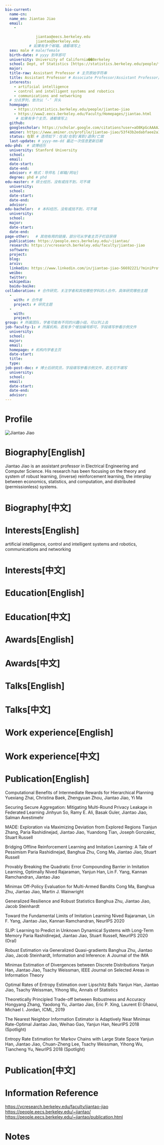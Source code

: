 ```yaml
---
bio-current:
  name-cn: 
  name_en: Jiantao Jiao 
  email: 
    - 
    
              jiantao@eecs.berkeley.edu
              jiantao@berkeley.edu
           # 如果有多个邮箱，请都填写上
  sex: male # male/female
  birth-date: # yyyy 到年即可
  university: University of California��Berkeley 
  school: Dept, of Statistics [https://statistics.berkeley.edu/people/faculty] # 格式：学院名称[学院官网链接]
  major: 
  title-raw: Assistant Professor # 主页原始字符串
  title: Assistant Professor # Associate Professor/Assistant Professor/Professor
  interests: 
    - artificial intelligence
    - control and intelligent systems and robotics
    - communications and networking
  # 分点罗列，依次以 ‘-’ 开头
  homepage: 
    - https://statistics.berkeley.edu/people/jiantao-jiao
    - https://www2.eecs.berkeley.edu/Faculty/Homepages/jiantao.html
     # 如果有多个主页，请都填写上
  github: 
  googlescholar: https://scholar.google.com/citations?user=aO8KpGcAAAAJ&hl=en 
  aminer: https://www.aminer.cn/profile/jiantao-jiao/53f43b2edabfaee2a1d14f03 # 从这里查找 https://www.aminer.org/search/person
  status: 在职 # 选项如下：在读/在职/离职/退休/亡故
  last-update: # yyyy-mm-dd 最近一次信息更新日期
edu-phd:  # 读博经历
  university: Stanford University
  school: 
  email: 
  date-start: 
  date-end: 
  advisor: # 格式：导师名 [邮箱/网址]
  degree: phd # phd
edu-master: # 硕士经历，没有或找不到，可不填
  university: 
  school: 
  date-start: 
  date-end: 
  advisor:
edu-bachelor:  # 本科经历，没有或找不到，可不填
  university: 
  school: 
  major: 
  date-start: 
  date-end: 
page-other:   # 其他有用的链接，部分可从学者主页子栏目获得
  publication: https://people.eecs.berkeley.edu/~jiantao/
  research: https://vcresearch.berkeley.edu/faculty/jiantao-jiao
  software: 
  project: 
  blog: 
  arxiv: 
  linkedin: https://www.linkedin.com/in/jiantao-jiao-56692221/?miniProfileUrn=urn%3Ali%3Afs_miniProfile%3AACoAAASV7p4BTyQj48DdgsA4KBclpqtHIp_Zwvs
  weibo:
  twitter:
  wikipedia:
  baidu-baike:
collaboration: # 合作研究，关注学者和其他哪些学科的人合作，具体研究哪些主题
  - 
    with: # 合作者
    project: # 研究主题
  - 
    with: 
    project: 
group: # 所属团队，学者可能有不同的兴趣小组，可以列上去
job-faculty-1: # 所属机构，若有多个增加编号即可，字段填写参看示例文件
  university: 
  school: 
  major: 
  email: 
  homepage: # 机构内学者主页
  date-start: 
  title: 
  type: 
job-post-doc: # 博士后研究员，字段填写参看示例文件，若无可不填写
  university: 
  school: 
  email: 
  date-start: 
  date-end: 
  advisor: 
---
```


# Profile

![Jiantao Jiao ](https://statistics.berkeley.edu/sites/default/files/styles/crop_person/public/faculty/jiantao_1.png?h=be2a9a93&itok=Yuw1GbYV)

# Biography[English]

Jiantao Jiao is an assistant professor in Electrical Engineering and Computer Science.  His research has been focusing on the theory and system of robust learning, (inverse) reinforcement learning, the interplay between economics, statistics, and computation, and distributed (permissionless) systems.

# Biography[中文]

# Interests[English]

artificial intelligence, control and intelligent systems and robotics, communications and networking

# Interests[中文]

# Education[English]

# Education[中文]

# Awards[English]

# Awards[中文]

# Talks[English]

# Talks[中文]

# Work experience[English]

# Work experience[中文]

# Publication[English]

Computational Benefits of Intermediate Rewards for Hierarchical Planning
Yuexiang Zhai, Christina Baek, Zhengyuan Zhou, Jiantao Jiao, Yi Ma

Securing Secure Aggregation: Mitigating Multi-Round Privacy Leakage in Federated Learning
Jinhyun So, Ramy E. Ali, Basak Guler, Jiantao Jiao, Salman Avestimehr

MADE: Exploration via Maximizing Deviation from Explored Regions
Tianjun Zhang, Paria Rashidinejad, Jiantao Jiao, Yuandong Tian, Joseph Gonzalez, Stuart Russell

Bridging Offline Reinforcement Learning and Imitation Learning: A Tale of Pessimism
Paria Rashidinejad, Banghua Zhu, Cong Ma, Jiantao Jiao, Stuart Russell

Provably Breaking the Quadratic Error Compounding Barrier in Imitation Learning, Optimally
Nived Rajaraman, Yanjun Han, Lin F. Yang, Kannan Ramchandran, Jiantao Jiao

Minimax Off-Policy Evaluation for Multi-Armed Bandits
Cong Ma, Banghua Zhu, Jiantao Jiao, Martin J. Wainwright

Generalized Resilience and Robust Statistics
Banghua Zhu, Jiantao Jiao, Jacob Steinhardt

Toward the Fundamental Limits of Imitation Learning
Nived Rajaraman, Lin F. Yang, Jiantao Jiao, Kannan Ramchandran, NeurIPS 2020

SLIP: Learning to Predict in Unknown Dynamical Systems with Long-Term Memory
Paria Rashidinejad, Jiantao Jiao, Stuart Russell, NeurIPS 2020 (Oral)

Robust Estimation via Generalized Quasi-gradients
Banghua Zhu, Jiantao Jiao, Jacob Steinhardt, Information and Inference: A Journal of the IMA

Minimax Estimation of Divergences between Discrete Distributions
Yanjun Han, Jiantao Jiao, Tsachy Weissman, IEEE Journal on Selected Areas in Information Theory

Optimal Rates of Entropy Estimation over Lipschitz Balls
Yanjun Han, Jiantao Jiao, Tsachy Weissman, Yihong Wu, Annals of Statistics

Theoretically Principled Trade-off between Robustness and Accuracy
Hongyang Zhang, Yaodong Yu, Jiantao Jiao, Eric P. Xing, Laurent El Ghaoui, Michael I. Jordan, ICML, 2019

The Nearest Neighbor Information Estimator is Adaptively Near Minimax Rate-Optimal
Jiantao Jiao, Weihao Gao, Yanjun Han, NeurIPS 2018 (Spotlight)

Entropy Rate Estimation for Markov Chains with Large State Space
Yanjun Han, Jiantao Jiao, Chuan-Zheng Lee, Tsachy Weissman, Yihong Wu, Tiancheng Yu, NeurIPS 2018 (Spotlight)



# Publication[中文]

# Information Reference

https://vcresearch.berkeley.edu/faculty/jiantao-jiao
https://people.eecs.berkeley.edu/~jiantao/
https://people.eecs.berkeley.edu/~jiantao/publication.html

# Notes
